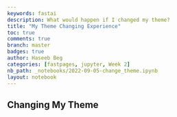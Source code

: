 ```yaml
---
keywords: fastai
description: What would happen if I changed my theme?
title: "My Theme Changing Experience"
toc: true
comments: true 
branch: master
badges: true
author: Haseeb Beg
categories: [fastpages, jupyter, Week 2]
nb_path: _notebooks/2022-09-05-change_theme.ipynb
layout: notebook
---
```


<!--
#################################################
### THIS FILE WAS AUTOGENERATED! DO NOT EDIT! ###
#################################################
# file to edit: _notebooks/2022-09-05-change_theme.ipynb
-->

<div class="container" id="notebook-container">
        
<div class="cell border-box-sizing text_cell rendered"><div class="inner_cell">
<div class="text_cell_render border-box-sizing rendered_html">
<h2 id="Changing-My-Theme">Changing My Theme<a class="anchor-link" href="#Changing-My-Theme"> </a></h2>
</div>
</div>
</div>
</div>
 

